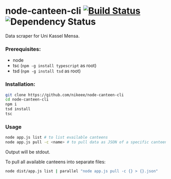 # node-canteen-cli [![Build Status](https://travis-ci.org/nikeee/node-canteen-cli.svg?branch=master)](https://travis-ci.org/nikeee/node-canteen-cli) ![Dependency Status](https://david-dm.org/nikeee/node-canteen-cli.svg)

Data scraper for Uni Kassel Mensa.

### Prerequisites:
- node
- tsc (`npm -g install typescript` as root)
- tsd (`npm -g install tsd` as root)

### Installation:
```bash
git clone https://github.com/nikeee/node-canteen-cli
cd node-canteen-cli
npm i
tsd install
tsc
```

### Usage
```bash
node app.js list # to list evailable canteens
node app.js pull -c <name> # to pull data as JSON of a specific canteen
```
Output will be stdout.

To pull all available canteens into separate files:
```bash
node dist/app.js list | parallel "node app.js pull -c {} > {}.json"
```
